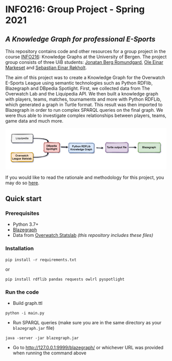 # INFO216: Group Project - Spring 2021
## <i>A Knowledge Graph for professional E-Sports</i>

This repository contains code and other resources for a group project in the course [INFO216](https://www.uib.no/emne/INFO216): Knowledge Graphs at the University of Bergen.
The project group consists of three UiB students: [Jonatan Berg Romundgard](https://github.com/Jonnashell), [Ole Einar Markeset](https://www.linkedin.com/in/ole-einar-m-6ab735120/) and [Sebastian Einar Røkholt](https://github.com/SebastianRokholt). <br>

The aim of this project was to create a Knowledge Graph for the Overwatch E-Sports League using semantic technologies such as Python RDFlib, Blazegraph and DBpedia Spotlight. First, we collected data from The Overwatch Lab and the Liquipedia API. We then built a knowledge graph with players, teams, matches, tournaments and more with Python RDFLib, which generated a graph in Turtle format. This result was then imported to Blazegraph in order to run complex SPARQL queries on the final graph. We were thus able to investigate complex relationships between players, teams, game data and much more.  

![Project chart flow](chartflow.png)

If you would like to read the rationale and methodology for this project, you may do so [here](https://github.com/Jonnashell/info216-groupproject/blob/master/E-sports%20Knowledge%20Graph%20Project%20Report.pdf).




## Quick start

### Prerequisites

- Python 3.7+
- [Blazegraph](https://github.com/blazegraph/database/wiki/Main_Page)
- Data from [Overwatch Statslab](https://overwatchleague.com/en-us/statslab) *(this repository includes these files)*

### Installation
```
pip install -r requirements.txt
```
or
```
pip install rdflib pandas requests owlrl pyspotlight
```

### Run the code

- Build graph.ttl
```
python -i main.py
```

- Run SPARQL queries (make sure you are in the same directory as your `blazegraph.jar` file)
```
java -server -jar blazegraph.jar
```
- Go to http://127.0.0.1:9999/blazegraph/ or whichever URL was provided when running the command above
